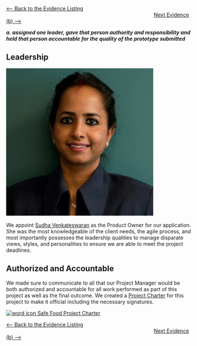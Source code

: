 
[<-- Back to the Evidence Listing](https://github.com/itgfirm/safe-food/edit/master/Evidence)  &nbsp;&nbsp;&nbsp;&nbsp;&nbsp;&nbsp;&nbsp;&nbsp;&nbsp;&nbsp;&nbsp;&nbsp;&nbsp;&nbsp;&nbsp;&nbsp;&nbsp;&nbsp;&nbsp;&nbsp;&nbsp;&nbsp;&nbsp;&nbsp;&nbsp;&nbsp;&nbsp;&nbsp;&nbsp;&nbsp;&nbsp;&nbsp;&nbsp;&nbsp;&nbsp;&nbsp;&nbsp;&nbsp;&nbsp;&nbsp;&nbsp;&nbsp;&nbsp;&nbsp;&nbsp;&nbsp;&nbsp;&nbsp;&nbsp;&nbsp;&nbsp;&nbsp;&nbsp;&nbsp;&nbsp;&nbsp;&nbsp;&nbsp;&nbsp;&nbsp;&nbsp;&nbsp;&nbsp;&nbsp;&nbsp;&nbsp;&nbsp;&nbsp;&nbsp;&nbsp;&nbsp;&nbsp;&nbsp;&nbsp;&nbsp;&nbsp;&nbsp;&nbsp;&nbsp;&nbsp;&nbsp;&nbsp;&nbsp;&nbsp;&nbsp;&nbsp;&nbsp;&nbsp;&nbsp;&nbsp;&nbsp;&nbsp;&nbsp;&nbsp;&nbsp;&nbsp;&nbsp;&nbsp;&nbsp;&nbsp;&nbsp;&nbsp;[Next Evidence (b) -->](https://github.com/itgfirm/safe-food/edit/master/Evidence/b)

***a. assigned one leader, gave that person authority and responsibility and held that person accountable for the quality of the prototype submitted***

## Leadership

![Sudha Photo](Sudha_Venkateswaran_small.jpg)

We appoint [Sudha Venkateswaran](https://www.linkedin.com/pub/sudha-vijay-venkateswaran-pmp-csm/1/2b7/a16) as the Product Owner for our application. She was the most knowledgeable of the client needs, the agile process, and most importantly possesses the leadership qualities to manage disparate views, styles, and personalities to ensure we are able to meet the project deadlines.


## Authorized and Accountable
We made sure to communicate to all that our Project Manager would be both authorized and accountable for all work performed as part of this project as well as the final outcome.  We created a [Project Charter](ProjectCharter.docx) for this project to make it official including the necessary signatures.

[![word icon](http://www.mcstech.net/graphics/icons/microsoft/icon_word_small.png) Safe Food Project Charter](ProjectCharter.docx)

[<-- Back to the Evidence Listing](https://github.com/itgfirm/safe-food/edit/master/Evidence)  &nbsp;&nbsp;&nbsp;&nbsp;&nbsp;&nbsp;&nbsp;&nbsp;&nbsp;&nbsp;&nbsp;&nbsp;&nbsp;&nbsp;&nbsp;&nbsp;&nbsp;&nbsp;&nbsp;&nbsp;&nbsp;&nbsp;&nbsp;&nbsp;&nbsp;&nbsp;&nbsp;&nbsp;&nbsp;&nbsp;&nbsp;&nbsp;&nbsp;&nbsp;&nbsp;&nbsp;&nbsp;&nbsp;&nbsp;&nbsp;&nbsp;&nbsp;&nbsp;&nbsp;&nbsp;&nbsp;&nbsp;&nbsp;&nbsp;&nbsp;&nbsp;&nbsp;&nbsp;&nbsp;&nbsp;&nbsp;&nbsp;&nbsp;&nbsp;&nbsp;&nbsp;&nbsp;&nbsp;&nbsp;&nbsp;&nbsp;&nbsp;&nbsp;&nbsp;&nbsp;&nbsp;&nbsp;&nbsp;&nbsp;&nbsp;&nbsp;&nbsp;&nbsp;&nbsp;&nbsp;&nbsp;&nbsp;&nbsp;&nbsp;&nbsp;&nbsp;&nbsp;&nbsp;&nbsp;&nbsp;&nbsp;&nbsp;&nbsp;&nbsp;&nbsp;&nbsp;&nbsp;&nbsp;&nbsp;&nbsp;&nbsp;&nbsp;[Next Evidence (b) -->](https://github.com/itgfirm/safe-food/edit/master/Evidence/b)